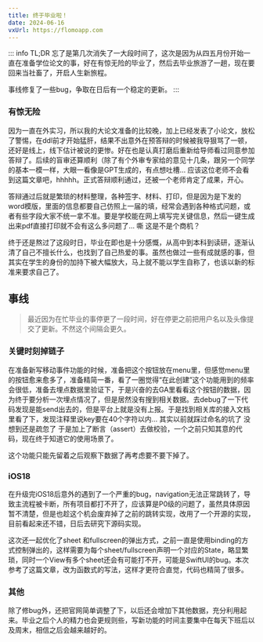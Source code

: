 ```yaml
---
title: 终于毕业啦！
date: 2024-06-16
vxUrl: https://flomoapp.com
---
```


::: info TL;DR
忘了是第几次消失了一大段时间了，这次是因为从四五月份开始一直在准备学位论文的事，好在有惊无险的毕业了，然后去毕业旅游了一趟，现在要回来当社畜了，开启人生新旅程。

事线修复了一些bug，争取在日后有一个稳定的更新。
:::

### 有惊无险

因为一直在外实习，所以我的大论文准备的比较晚，加上已经发表了小论文，放松了警惕，在ddl前才开始猛肝，结果不出意外在预答辩的时候被我导狠骂了一顿，还好是线上，线下估计被说的更惨。好在也是认真打磨后重新给导师看过同意参加答辩了。后续的盲审还算顺利（除了有个外审专家给的意见十几条，跟另一个同学的基本一模一样，大眼一看像是GPT生成的，有点想吐槽… 应该这位老师不会看到这篇文章吧，hhhhh。正式答辩顺利通过，还被一个老师肯定了成果，开心。

答辩通过后就是繁琐的材料整理，各种签字、材料、打印，但是因为是下发的word模版，里面的信息都要自己仿照上一届的填，经常会遇到各种格式问题，或者有些字段大家不统一拿不准。要是学校能在网上填写完关键信息，然后一键生成出来pdf直接打印就不会有这么多问题了… 嘶 这是不是个商机？

终于还是熬过了这段时日，毕业在即也是十分感慨，从高中到本科到读研，逐渐认清了自己不擅长什么，也找到了自己热爱的事。虽然也做过一些有成就感的事，但其实在学生的身份的加持下被大幅放大，马上就不能以学生自称了，也该以新的标准来要求自己了。

## 事线

> 最近因为在忙毕业的事停更了一段时间，好在停更之前把用户名以及头像提交了更新。不然这个间隔会更久。


### 关键时刻掉链子


在准备新写移动事件功能的时候，准备把这个按钮放在menu里，但感觉menu里的按钮愈来愈多了，准备精简一番，看了一圈觉得“在此创建”这个功能用到的频率会很低，准备去埋点数据里验证下，于是兴奋的去GA里看看这个按钮的数据，因为终于要分析一次埋点情况了，但是居然没有搜到相关数据。去debug了一下代码发现是能send出去的，但是平台上就是没有上报。于是找到相关库的接入文档里看了下，发现注释里说key要在40个字符以内...  其实以前就踩过命名的坑了 没想到还是疏忽了 于是加上了断言（assert）去做校验，一个之前只知其意的代码，现在终于知道它的使用场景了。

这个功能只能先留着之后观察下数据了再考虑要不要下掉了。

### iOS18


在升级完iOS18后意外的遇到了一个严重的bug，navigation无法正常跳转了，导致主流程被卡断，所有项目都打不开了，应该算是P0级的问题了，虽然具体原因暂不清楚，但是也趁这个机会废弃掉了之前的跳转实现，改用了一个开源的实现，目前看起来还不错，日后去研究下源码实现。

这次还一起优化了sheet 和fullscreen的弹出方式，之前一直是使用binding的方式控制弹出的，这样需要为每个sheet/fullscreen声明一个对应的State，略显繁琐，同时一个View有多个sheet还会有可能打不开，可能是SwiftUI的bug。本次参考了这篇文章，改为函数式的写法，这样才更符合直觉，代码也精简了很多。

### 其他


除了修bug外，还把官网简单调整了下，以后还会增加下其他数据，充分利用起来。毕业之后个人的精力也会更规则些，写新功能的时间主要集中在每天下班后以及周末，相信之后会越来越好的。
